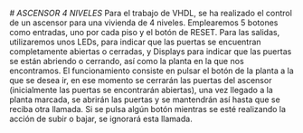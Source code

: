<em> # ASCENSOR 4 NIVELES </em>
Para el trabajo de VHDL, se ha realizado el control de un ascensor para una vivienda de 4 niveles. Emplearemos 5 botones como entradas, uno por cada piso y el botón de RESET. Para las salidas, utilizaremos unos LEDs, para indicar que las puertas se encuentran completamente abiertas o cerradas, y Displays para indicar que las puertas se están abriendo o cerrando, así como la planta en la que nos encontramos. 
El funcionamiento consiste en pulsar el botón de la planta a la que se desea ir, en ese momento se cerrarán las puertas del ascensor (inicialmente las puertas se encontrarán abiertas), una vez llegado a la planta marcada, se abrirán las puertas y se mantendrán así hasta que se reciba otra llamada. Si se pulsa algún botón mientras se esté realizando la acción de subir o bajar, se ignorará esta llamada.
